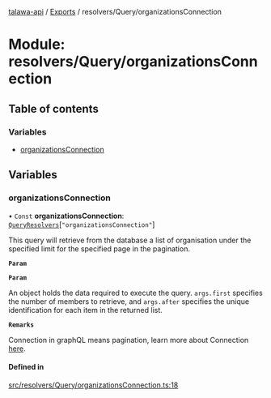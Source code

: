 [talawa-api](../README.md) / [Exports](../modules.md) / resolvers/Query/organizationsConnection

# Module: resolvers/Query/organizationsConnection

## Table of contents

### Variables

- [organizationsConnection](resolvers_Query_organizationsConnection.md#organizationsconnection)

## Variables

### organizationsConnection

• `Const` **organizationsConnection**: [`QueryResolvers`](types_generatedGraphQLTypes.md#queryresolvers)[``"organizationsConnection"``]

This query will retrieve from the database a list of
organisation under the specified limit for the specified page in the pagination.

**`Param`**

**`Param`**

An object holds the data required to execute the query.
`args.first` specifies the number of members to retrieve, and `args.after` specifies
the unique identification for each item in the returned list.

**`Remarks`**

Connection in graphQL means pagination,
learn more about Connection [here](https://relay.dev/graphql/connections.htm).

#### Defined in

[src/resolvers/Query/organizationsConnection.ts:18](https://github.com/adi790uu/talawa-api/blob/b1ec05b/src/resolvers/Query/organizationsConnection.ts#L18)
